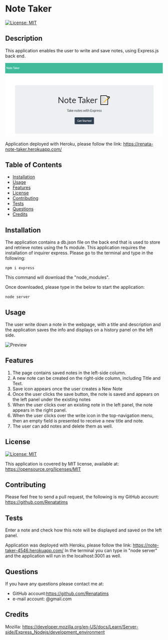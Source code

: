 # Note Taker
  
  [![License: MIT](https://img.shields.io/badge/License-MIT-blue.svg)](https://opensource.org/licenses/MIT)

  ## Description
  This application enables the user to write and save notes, using Express.js back end. 
    
  ![Preview](/screenshots/Capture1.PNG)

  Application deployed with Heroku, please follow the link: https://renata-note-taker.herokuapp.com/

  ## Table of Contents
  - [Installation](#installation)
  - [Usage](#usage)
  - [Features](#features)
  - [License](#license)
  - [Contributing](#contributing)
  - [Tests](#tests)
  - [Questions](#questions)
  - [Credits](#credits)
  
  ## Installation
  The application contains a db.json file on the back end that is used to store and retrieve notes using the fs module.
  This application requires the installation of inquirer express. Please go to the terminal and type in the following:
```
npm i express
````
This command will download the "node_modules".

Once downloaded, please type in the below to start the application:
```
node server 
````

  ## Usage
  The user write down a note in the webpage, with a title and description and the application saves the info and displays on a history panel on the left side.
  
  ![Preview](/screenshots/Capture2.PNG)
  
  ## Features
  1. The page contains saved notes in the left-side column.
  2. A new note can be created on the right-side column, including Title and Text.
  3. Save icon appears once the user creates a New Note
  4. Once the user clicks the save button, the note is saved and appears on the left panel under the existing notes
  5. When the user clicks over an existing note in the left panel, the note appears in the right panel.
  6. When the user clicks over the write icon in the top-navigation menu, then an empty field is presented to receive a new title and note.
  7. The user can add notes and delete them as well.
  
  ## License
  [![License: MIT](https://img.shields.io/badge/License-MIT-blue.svg)](https://opensource.org/licenses/MIT)
  
  This application is covered by MIT license, available at:
  https://opensource.org/licenses/MIT

  ## Contributing
  Please feel free to send a pull request, the following is my GitHub account: https://github.com/Renatatims

  ## Tests
  Enter a note and check how this note will be displayed and saved on the left panel.
  
  Application was deployed with Heroku, please follow the link: https://note-taker-4546.herokuapp.com/ 
  In the terminal you can type in "node server" and the application will run in the localhost:3001 as well.

  ## Questions
  If you have any questions please contact me at:
   - GitHub account:https://github.com/Renatatims
   - e-mail account: @gmail.com

  ## Credits
  Mozilla: https://developer.mozilla.org/en-US/docs/Learn/Server-side/Express_Nodejs/development_environment
 
